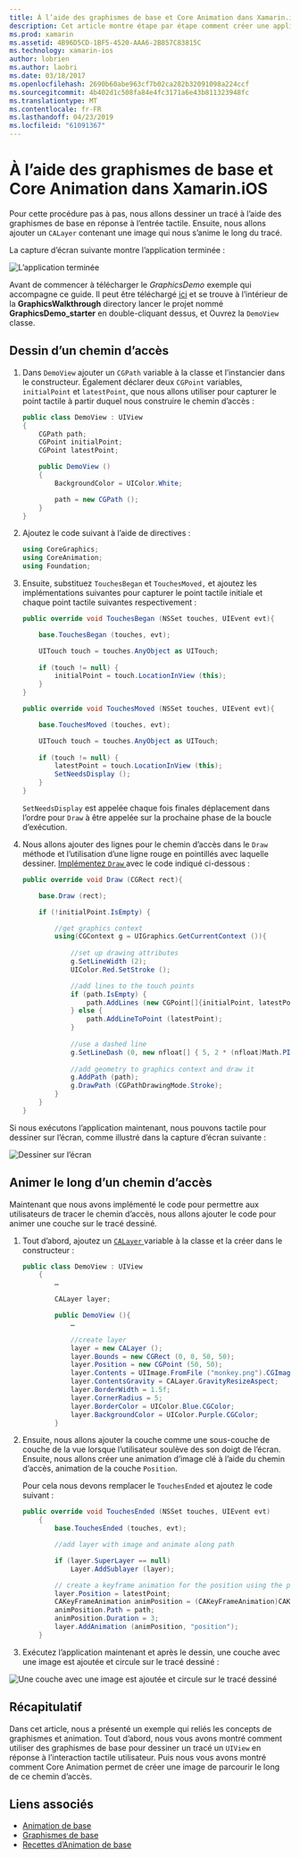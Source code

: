 ```yaml
---
title: À l’aide des graphismes de base et Core Animation dans Xamarin.iOS
description: Cet article montre étape par étape comment créer une application qui utilise des graphismes de base et Core Animation. Il montre comment dessiner sur l’écran en réponse à l’interaction tactile utilisateur, ainsi que comment animer une image à parcourir le long d’un chemin d’accès.
ms.prod: xamarin
ms.assetid: 4B96D5CD-1BF5-4520-AAA6-2B857C83815C
ms.technology: xamarin-ios
author: lobrien
ms.author: laobri
ms.date: 03/18/2017
ms.openlocfilehash: 2690b60abe963cf7b02ca282b32091098a224ccf
ms.sourcegitcommit: 4b402d1c508fa84e4fc3171a6e43b811323948fc
ms.translationtype: MT
ms.contentlocale: fr-FR
ms.lasthandoff: 04/23/2019
ms.locfileid: "61091367"
---
```

# <a name="using-core-graphics-and-core-animation-in-xamarinios"></a>À l’aide des graphismes de base et Core Animation dans Xamarin.iOS

Pour cette procédure pas à pas, nous allons dessiner un tracé à l’aide des graphismes de base en réponse à l’entrée tactile. Ensuite, nous allons ajouter un `CALayer` contenant une image qui nous s’anime le long du tracé.

La capture d’écran suivante montre l’application terminée :

![](graphics-animation-walkthrough-images/00-final-app.png "L’application terminée")

Avant de commencer à télécharger le *GraphicsDemo* exemple qui accompagne ce guide. Il peut être téléchargé [ici](https://developer.xamarin.com/samples/monotouch/GraphicsAndAnimation/) et se trouve à l’intérieur de la **GraphicsWalkthrough** directory lancer le projet nommé **GraphicsDemo_starter** en double-cliquant dessus, et Ouvrez la `DemoView` classe.

## <a name="drawing-a-path"></a>Dessin d’un chemin d’accès


1. Dans `DemoView` ajouter un `CGPath` variable à la classe et l’instancier dans le constructeur. Également déclarer deux `CGPoint` variables, `initialPoint` et `latestPoint`, que nous allons utiliser pour capturer le point tactile à partir duquel nous construire le chemin d’accès :
    
    ```csharp
    public class DemoView : UIView
    {
        CGPath path;
        CGPoint initialPoint;
        CGPoint latestPoint;
    
        public DemoView ()
        {
            BackgroundColor = UIColor.White;
    
            path = new CGPath ();
        }
    }
    ```

2. Ajoutez le code suivant à l’aide de directives :

    ```csharp
    using CoreGraphics;
    using CoreAnimation;
    using Foundation;
    ```

3. Ensuite, substituez `TouchesBegan` et `TouchesMoved,` et ajoutez les implémentations suivantes pour capturer le point tactile initiale et chaque point tactile suivantes respectivement :

    ```csharp
    public override void TouchesBegan (NSSet touches, UIEvent evt){
    
        base.TouchesBegan (touches, evt);
    
        UITouch touch = touches.AnyObject as UITouch;
        
        if (touch != null) {
            initialPoint = touch.LocationInView (this);
        }
    }
    
    public override void TouchesMoved (NSSet touches, UIEvent evt){
    
        base.TouchesMoved (touches, evt);
    
        UITouch touch = touches.AnyObject as UITouch;
        
        if (touch != null) {
            latestPoint = touch.LocationInView (this);
            SetNeedsDisplay ();
        }
    }
    ```

    `SetNeedsDisplay` est appelée chaque fois finales déplacement dans l’ordre pour `Draw` à être appelée sur la prochaine phase de la boucle d’exécution.

4. Nous allons ajouter des lignes pour le chemin d’accès dans le `Draw` méthode et l’utilisation d’une ligne rouge en pointillés avec laquelle dessiner. [Implémentez `Draw` ](~/ios/platform/graphics-animation-ios/core-graphics.md) avec le code indiqué ci-dessous :

    ```csharp
    public override void Draw (CGRect rect){
    
        base.Draw (rect);
    
        if (!initialPoint.IsEmpty) {
    
            //get graphics context
            using(CGContext g = UIGraphics.GetCurrentContext ()){
                    
                //set up drawing attributes
                g.SetLineWidth (2);
                UIColor.Red.SetStroke ();
    
                //add lines to the touch points
                if (path.IsEmpty) {
                    path.AddLines (new CGPoint[]{initialPoint, latestPoint});
                } else {
                    path.AddLineToPoint (latestPoint);
                }
            
                //use a dashed line
                g.SetLineDash (0, new nfloat[] { 5, 2 * (nfloat)Math.PI });
                                
                //add geometry to graphics context and draw it
                g.AddPath (path);       
                g.DrawPath (CGPathDrawingMode.Stroke);
            }
        }
    }
    ```

Si nous exécutons l’application maintenant, nous pouvons tactile pour dessiner sur l’écran, comme illustré dans la capture d’écran suivante :

![](graphics-animation-walkthrough-images/01-path.png "Dessiner sur l’écran")

## <a name="animating-along-a-path"></a>Animer le long d’un chemin d’accès

Maintenant que nous avons implémenté le code pour permettre aux utilisateurs de tracer le chemin d’accès, nous allons ajouter le code pour animer une couche sur le tracé dessiné.

1. Tout d’abord, ajoutez un [ `CALayer` ](~/ios/platform/graphics-animation-ios/core-animation.md) variable à la classe et la créer dans le constructeur :

    ```csharp
    public class DemoView : UIView
        {
            …
    
            CALayer layer;
    
            public DemoView (){
                …
    
                //create layer
                layer = new CALayer ();
                layer.Bounds = new CGRect (0, 0, 50, 50);
                layer.Position = new CGPoint (50, 50);
                layer.Contents = UIImage.FromFile ("monkey.png").CGImage;
                layer.ContentsGravity = CALayer.GravityResizeAspect;
                layer.BorderWidth = 1.5f;
                layer.CornerRadius = 5;
                layer.BorderColor = UIColor.Blue.CGColor;
                layer.BackgroundColor = UIColor.Purple.CGColor;
            }
    ```

2. Ensuite, nous allons ajouter la couche comme une sous-couche de couche de la vue lorsque l’utilisateur soulève des son doigt de l’écran. Ensuite, nous allons créer une animation d’image clé à l’aide du chemin d’accès, animation de la couche `Position`.

    Pour cela nous devons remplacer le `TouchesEnded` et ajoutez le code suivant :

    ```csharp
    public override void TouchesEnded (NSSet touches, UIEvent evt)
        {
            base.TouchesEnded (touches, evt);

            //add layer with image and animate along path

            if (layer.SuperLayer == null)
                Layer.AddSublayer (layer);

            // create a keyframe animation for the position using the path
            layer.Position = latestPoint;
            CAKeyFrameAnimation animPosition = (CAKeyFrameAnimation)CAKeyFrameAnimation.FromKeyPath ("position");
            animPosition.Path = path;
            animPosition.Duration = 3;
            layer.AddAnimation (animPosition, "position");
        }
    ```

3. Exécutez l’application maintenant et après le dessin, une couche avec une image est ajoutée et circule sur le tracé dessiné :

![](graphics-animation-walkthrough-images/00-final-app.png "Une couche avec une image est ajoutée et circule sur le tracé dessiné")

## <a name="summary"></a>Récapitulatif

Dans cet article, nous a présenté un exemple qui reliés les concepts de graphismes et animation. Tout d’abord, nous vous avons montré comment utiliser des graphismes de base pour dessiner un tracé un `UIView` en réponse à l’interaction tactile utilisateur. Puis nous vous avons montré comment Core Animation permet de créer une image de parcourir le long de ce chemin d’accès.


## <a name="related-links"></a>Liens associés

- [Animation de base](~/ios/platform/graphics-animation-ios/core-animation.md)
- [Graphismes de base](~/ios/platform/graphics-animation-ios/core-graphics.md)
- [Recettes d’Animation de base](https://github.com/xamarin/recipes/tree/master/Recipes/ios/animation/coreanimation)
